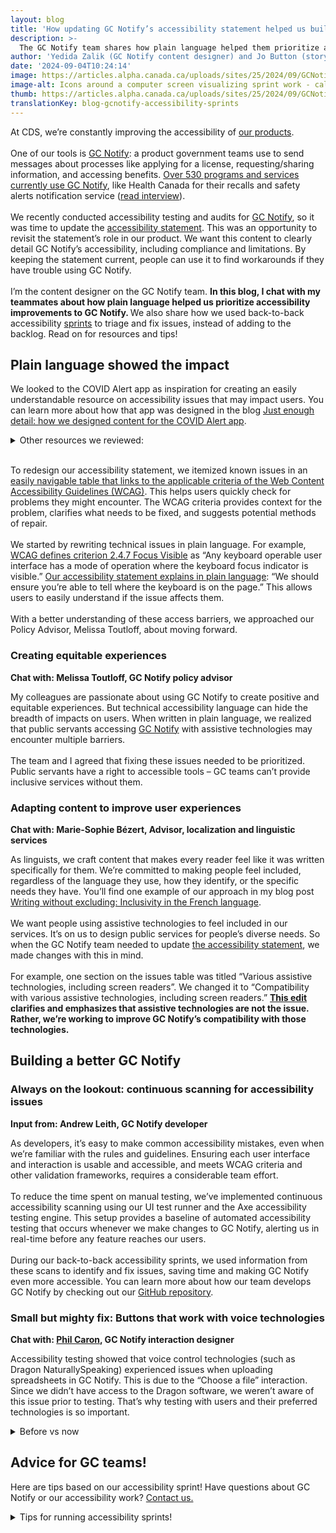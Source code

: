 ```yaml
---
layout: blog
title: 'How updating GC Notify’s accessibility statement helped us build better'
description: >-
  The GC Notify team shares how plain language helped them prioritize accessibility improvements in sprints, as well as resources and tips.
author: 'Yedida Zalik (GC Notify content designer) and Jo Button (storytelling advisor)'
date: '2024-09-04T10:24:14'
image: https://articles.alpha.canada.ca/uploads/sites/25/2024/09/GCNotifysaccessibility_Blog_Post_EN.jpg
image-alt: Icons around a computer screen visualizing sprint work - calendar, tasks, ways of working, accessibility, code, feedback, updates, and research.
thumb: https://articles.alpha.canada.ca/uploads/sites/25/2024/09/GCNotifysaccessibility_Blog_Post_EN.jpg
translationKey: blog-gcnotify-accessibility-sprints
---
```


<p>At CDS, we’re constantly improving the accessibility of <a href="https://digital.canada.ca/?utm_source=EN_blog_Notify_accessibility_statement&amp;utm_id=Notify+_accessibility_products" target="_blank" rel="noreferrer noopener">our products</a>.<br><br>One of our tools is <a href="https://notification.canada.ca/home?utm_source=EN_blog_Notify_accessibility_statement&amp;utm_id=Notify+_accessibility_home" target="_blank" rel="noreferrer noopener">GC Notify</a>: a product government teams use to send messages about processes like applying for a license, requesting/sharing information, and accessing benefits. <a href="https://notification.canada.ca/activity?utm_source=EN_blog_Notify_accessibility_statement&amp;utm_id=Notify+_accessibility_activity" target="_blank" rel="noreferrer noopener">Over 530 programs and services currently use GC Notify</a>, like Health Canada for their recalls and safety alerts notification service (<a href="https://digital.canada.ca/2022/07/05/empower-to-protect-recalls-and-safety-alerts-in-canada/" target="_blank" rel="noreferrer noopener">read interview</a>).<br><br>We recently conducted accessibility testing and audits for <a href="https://notification.canada.ca/home?utm_source=EN_blog_Notify_accessibility_statement&amp;utm_id=Notify+_accessibility_home" data-type="link" data-id="https://notification.canada.ca/home?utm_source=EN_blog_Notify_accessibility_statement&amp;utm_id=Notify+_accessibility_home">GC Notify</a>, so it was time to update the <a href="https://notification.canada.ca/accessibility?utm_source=EN_blog_Notify_accessibility_statement&amp;utm_id=Notify+_accessibility_statement" target="_blank" rel="noreferrer noopener">accessibility statement</a>. This was an opportunity to revisit the statement’s role in our product. We want this content to clearly detail GC Notify’s accessibility, including compliance and limitations. By keeping the statement current, people can use it to find workarounds if they have trouble using GC Notify.&nbsp;<br><br>I’m the content designer on the GC Notify team. <strong>In this blog, I chat with my teammates about how plain language helped us prioritize accessibility improvements to GC Notify. </strong>We also share how we used back-to-back accessibility <a href="https://www.btb.termiumplus.gc.ca/tpv2alpha/alpha-eng.html?lang=eng&amp;i=&amp;index=alt&amp;srchtxt=sprint&amp;where=%27sprint%27&amp;menudom=filtrdom&amp;domlistcchd=LGO+%5B3%5D%3BLNB+%5B1%5D%3BAEG+%5B1%5D%3BEEG+%5B1%5D%3BAEC+%5B1%5D%3BLHG+%5B1%5D%3BWAH+%5B1%5D%3BLGA+%5B1%5D%3BLGI+%5B2%5D%3BRFQ+%5B1%5D%3BLNA+%5B2%5D%3BWJ+%5B1%5D%3BWD+%5B1%5D%3BLGD+%5B1%5D%3BLHD+%5B1%5D%3BJDR+%5B1%5D%3B&amp;domnumtsll=16&amp;dom=AEC&amp;comencsrch=">sprints</a> to triage and fix issues, instead of adding to the backlog. Read on for resources and tips!<br></p>



<h2 class="wp-block-heading" id="h-plain-language-showed-the-impact"><strong>Plain language showed the impact</strong></h2>



<p>We looked to the COVID Alert app as inspiration for creating an easily understandable resource on accessibility issues that may impact users. You can learn more about how that app was designed in the blog <a href="https://digital.canada.ca/2020/11/18/just-enough-detail-how-we-designed-content-for-the-covid-alert-app/" target="_blank" rel="noreferrer noopener">Just enough detail: how we designed content for the COVID Alert app</a>.</p>



<details class="wp-block-cds-snc-accordion"><summary>Other resources we reviewed:</summary>
<ul class="wp-block-list">
<li><a href="https://www.w3.org/WAI/planning/statements/" target="_blank" rel="noreferrer noopener">Developing an Accessibility Statement</a></li>



<li><a href="https://www.w3.org/WAI/planning/statements/generator/#create" target="_blank" rel="noreferrer noopener">Generate an Accessibility Statement</a></li>



<li><a href="https://www.canada.ca/en/employment-social-development/accessibility.html" target="_blank" rel="noreferrer noopener">Accessibility at ESDC</a></li>



<li><a href="https://accessible.canada.ca/accessibility-statement" target="_blank" rel="noreferrer noopener">Accessibility Standards Canada&#8217;s accessibility statement</a></li>



<li><a href="https://www.notifications.service.gov.uk/accessibility-statement" target="_blank" rel="noreferrer noopener">GOV UK Notify Accessibility Statement</a></li>



<li><a href="https://otc-cta.gc.ca/eng/web-accessibility-statement" target="_blank" rel="noreferrer noopener">Canadian Transportation Agency accessibility statement</a></li>



<li><a href="https://www.tempertemper.net/blog/wcag-but-in-language-i-can-understand" target="_blank" rel="noreferrer noopener">WCAG, but in language I can understand</a></li>



<li><a href="https://www.tempertemper.net/blog/wcag-aaa-in-language-i-can-understand" target="_blank" rel="noreferrer noopener">WCAG AAA in language I can understand</a></li>



<li><a href="https://www.tempertemper.net/blog/wcag-2-2-in-language-i-can-understand" target="_blank" rel="noreferrer noopener">WCAG 2.2 in language I can understand</a></li>
</ul>
</details>



<p><br>To redesign our accessibility statement, we itemized known issues in an <a href="https://notification.canada.ca/accessibility#:~:text=Known%20issues%20of%20GC%20Notify%E2%80%99s%20user%20interface" target="_blank" rel="noreferrer noopener">easily navigable table that links to the applicable criteria of the Web Content Accessibility Guidelines (WCAG)</a>. This helps users quickly check for problems they might encounter. The WCAG criteria provides context for the problem, clarifies what needs to be fixed, and suggests potential methods of repair.&nbsp;<br><br>We started by rewriting technical issues in plain language. For example, <a href="https://www.w3.org/TR/WCAG21/#focus-visible" target="_blank" rel="noreferrer noopener">WCAG defines criterion 2.4.7 Focus Visible</a> as “Any keyboard operable user interface has a mode of operation where the keyboard focus indicator is visible.” <a href="https://notification.canada.ca/accessibility#h-known-issues-of-gc-notify-s-user-interface:~:text=Keyboard%20navigation,-Issue" target="_blank" rel="noreferrer noopener">Our accessibility statement explains in plain language</a>: “We should ensure you’re able to tell where the keyboard is on the page.” This allows users to easily understand if the issue affects them.<br><br>With a better understanding of these access barriers, we approached our Policy Advisor, Melissa Toutloff, about moving forward.<br></p>



<h3 class="wp-block-heading"><strong>Creating equitable experiences</strong></h3>



<p><strong>Chat with: Melissa Toutloff, GC Notify policy advisor</strong></p>



<p>My colleagues are passionate about using GC Notify to create positive and equitable experiences. But technical accessibility language can hide the breadth of impacts on users. When written in plain language, we realized that public servants accessing <a href="https://notification.canada.ca/home?utm_source=EN_blog_Notify_accessibility_statement&amp;utm_id=Notify+_accessibility_home" data-type="link" data-id="https://notification.canada.ca/home?utm_source=EN_blog_Notify_accessibility_statement&amp;utm_id=Notify+_accessibility_home" target="_blank" rel="noreferrer noopener">GC Notify</a> with assistive technologies may encounter multiple barriers. <br><br>The team and I agreed that fixing these issues needed to be prioritized. Public servants have a right to accessible tools – GC teams can’t provide inclusive services without them. <br></p>



<h3 class="wp-block-heading"><strong>Adapting content to improve user experiences</strong></h3>



<p><strong>Chat with: Marie-Sophie Bézert, Advisor, localization and linguistic services</strong></p>



<p>As linguists, we craft content that makes every reader feel like it was written specifically for them. We’re committed to making people feel included, regardless of the language they use, how they identify, or the specific needs they have. You’ll find one example of our approach in my blog post <a href="https://digital.canada.ca/2023/03/20/writing-without-excluding-inclusivity-in-the-french-language/" target="_blank" rel="noreferrer noopener">Writing without excluding: Inclusivity in the French language</a>.<br><br>We want people using assistive technologies to feel included in our services. It’s on us to design public services for people’s diverse needs. So when the GC Notify team needed to update <a href="https://notification.canada.ca/accessibility" target="_blank" rel="noreferrer noopener">the accessibility statement</a>, we made changes with this in mind.<br><br>For example, one section on the issues table was titled &#8220;Various assistive technologies, including screen readers&#8221;. We changed it to “Compatibility with various assistive technologies, including screen readers.” <a href="https://notification.canada.ca/accessibility#h-known-issues-of-gc-notify-s-user-interface:~:text=Compatibility%20with%20various%20assistive%20technologies%2C%20including%20screen%20readers" target="_blank" rel="noreferrer noopener"><strong>This edit</strong></a><strong> clarifies and emphasizes that assistive technologies are not the issue. Rather, we’re working to improve GC Notify’s compatibility with those technologies.</strong><br></p>



<h2 class="wp-block-heading" id="h-building-a-better-gc-notify"><strong>Building a better GC Notify</strong></h2>



<h3 class="wp-block-heading"><strong>Always on the lookout: continuous scanning for accessibility issues</strong></h3>



<p><strong>Input from: Andrew Leith, GC Notify developer</strong></p>



<p>As developers, it’s easy to make common accessibility mistakes, even when we’re familiar with the rules and guidelines. Ensuring each user interface and interaction is usable and accessible, and meets WCAG criteria and other validation frameworks, requires a considerable team effort.<br><br>To reduce the time spent on manual testing, we’ve implemented continuous accessibility scanning using our UI test runner and the Axe accessibility testing engine. This setup provides a baseline of automated accessibility testing that occurs whenever we make changes to GC Notify, alerting us in real-time before any feature reaches our users.<br><br>During our back-to-back accessibility sprints, we used information from these scans to identify and fix issues, saving time and making GC Notify even more accessible. You can learn more about how our team develops GC Notify by checking out our <a href="https://github.com/cds-snc/notification-admin" target="_blank" rel="noreferrer noopener">GitHub repository</a>.<br></p>



<h3 class="wp-block-heading"><strong>Small but mighty fix: Buttons that work with voice technologies</strong></h3>



<p><strong>Chat with: </strong><a href="https://www.linkedin.com/in/amazingphilippe/?originalSubdomain=ca" target="_blank" rel="noreferrer noopener"><strong>Phil Caron</strong></a><strong>, GC Notify interaction designer</strong></p>



<p>Accessibility testing showed that voice control technologies (such as Dragon NaturallySpeaking) experienced issues when uploading spreadsheets in GC Notify. This is due to the “Choose a file” interaction. Since we didn’t have access to the Dragon software, we weren’t aware of this issue prior to testing. That’s why testing with users and their preferred technologies is so important.</p>



<details class="wp-block-cds-snc-accordion"><summary>Before vs now</summary>
<div class="wp-block-media-text has-media-on-the-right is-stacked-on-mobile" style="grid-template-columns:auto 61%"><div class="wp-block-media-text__content">
<h4 class="wp-block-heading" id="h-before"><strong>Before</strong></h4>



<p>This feature appears as stylized text with a blue background.&nbsp;</p>



<p>Sighted users could visually identify that there’s a button. But it did not work for users navigating by voice command, because their computers did not recognize the button.</p>
</div><figure class="wp-block-media-text__media"><img loading="lazy" decoding="async" width="768" height="300" src="https://articles.alpha.canada.ca/uploads/sites/25/2024/09/Before.png" alt="Screenshot of the previous “Choose a file” feature for uploading spreadsheets in GC Notify. A blue rectangle with white text looks like a button, but isn’t a real button." class="wp-image-1999 size-full" srcset="https://articles.alpha.canada.ca/uploads/sites/25/2024/09/Before.png 768w, https://articles.alpha.canada.ca/uploads/sites/25/2024/09/Before-300x117.png 300w" sizes="auto, (max-width: 768px) 100vw, 768px" /></figure></div>



<div class="wp-block-media-text has-media-on-the-right is-stacked-on-mobile is-vertically-aligned-center" style="grid-template-columns:auto 61%"><div class="wp-block-media-text__content">
<h4 class="wp-block-heading" id="h-now"><strong>Now</strong></h4>



<p>Users navigating by sight will not notice a difference between what the screen looked like “Before” and how it appears “Now”. But now voice technologies can identify the “Choose a file” feature and it functions as a button.<br><br>Our fix supports language accessibility and bilingualism standards. The button is customizable, making it easier to iterate in the future (<a href="https://github.com/cds-snc/notification-admin/blob/main/app/templates/components/file-upload.html#L34-L57" target="_blank" rel="noreferrer noopener">check out our code</a>).</p>
</div><figure class="wp-block-media-text__media"><img loading="lazy" decoding="async" width="768" height="340" src="https://articles.alpha.canada.ca/uploads/sites/25/2024/09/After.png" alt="Screenshot of the current “Choose a file” feature for uploading spreadsheets in GC Notify. There’s a blue rectangle with white text that’s now coded as a button (but looks visually the same)." class="wp-image-1995 size-full" srcset="https://articles.alpha.canada.ca/uploads/sites/25/2024/09/After.png 768w, https://articles.alpha.canada.ca/uploads/sites/25/2024/09/After-300x133.png 300w" sizes="auto, (max-width: 768px) 100vw, 768px" /></figure></div>
</details>



<h2 class="wp-block-heading"><strong>Advice for GC teams!</strong></h2>



<p>Here are tips based on our accessibility sprint! Have questions about GC Notify or our accessibility work? <a href="https://notification.canada.ca/contact" target="_blank" rel="noreferrer noopener">Contact us.</a></p>



<details class="wp-block-cds-snc-accordion"><summary>Tips for running accessibility sprints!</summary>
<ol class="wp-block-list">
<li><strong>Design accessible products to remove friction and barriers for all users.</strong><br>It’s not just about compliance, it’s about improving experiences.<br></li>



<li><strong>Use plain language to understand human impacts</strong>.<br>Plain language makes the barriers clear, enabling their removal. This applies to accessibility statements, as well as other policy documents.<br></li>



<li><strong>Seek management’s support for on-the-job accessibility learning.</strong><br>You don’t need to be an expert to try to fix accessibility issues. Initially, the work can be uncomfortable and unfamiliar, but that’s how you’ll gain skills.<br></li>



<li><strong>Collaborate to fix issues; cross-team input makes our product better.</strong><br>We discussed trickier issues with other teams. For example, developer Peter Thiessen (<a href="https://design-system.alpha.canada.ca/" target="_blank" rel="noreferrer noopener">GC Design System</a>) held collaboration hours to brainstorm solutions based on his experience in the <a href="https://www.w3.org/WAI/about/groups/agwg/" target="_blank" rel="noreferrer noopener">WCAG working group</a>.<br></li>



<li><strong>Improve work through </strong><a href="https://digital.canada.ca/2023/12/18/how-regular-feedback-improves-service-delivery-at-ised/" target="_blank" rel="noreferrer noopener"><strong>content critique</strong></a><strong>.</strong><br>We’re grateful to all the content designers who helped improve GC Notify’s accessibility statement. Amy Morris (GC Design System) suggested the <a href="https://notification.canada.ca/accessibility#h-known-issues-of-gc-notify-s-user-interface" target="_blank" rel="noreferrer noopener">table format</a>. Anik Brazeau (<a href="https://articles.alpha.canada.ca/forms-formulaires" target="_blank" rel="noreferrer noopener">GC Forms</a>) reminded us to front-load the most relevant information so&nbsp;readers can scan for issues that affect them. For example, our statement lets readers quickly find issues that affect <a href="https://notification.canada.ca/accessibility#:~:text=WCAG%20criteria-,Firefox%20only,-When%20trying%20to" target="_blank" rel="noreferrer noopener">“Firefox only&#8221;</a>.</li>
</ol>
</details>



<p></p>


